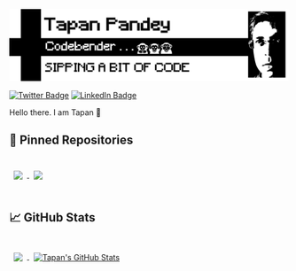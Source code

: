 <img src="https://github.com/pandeytapan/pandeytapan/blob/master/Tapan.bmp">

[![Twitter Badge](https://img.shields.io/badge/Twitter-Profile-informational?style=flat&logo=twitter&logoColor=white&color=1CA2F1)](https://twitter.com/tapanpandey)
[![LinkedIn Badge](https://img.shields.io/badge/LinkedIn-Profile-informational?style=flat&logo=linkedin&logoColor=white&color=0D76A8)](https://www.linkedin.com/in/pandeytapan/)

Hello there. I am Tapan 👋

## 📌 Pinned Repositories

<br>

<a href="https://github.com/pandeytapan/cpp.code.kata">
  <img align="center" style="margin:0.5rem" src="https://github-readme-stats.vercel.app/api/pin/?username=pandeytapan&repo=cpp.code.kata&title_color=ffffff&text_color=c9cacc&icon_color=4AB197&bg_color=1A2B34" />
</a>

<a href="https://github.com/pandeytapan/code.kata.python">
  <img align="center" style="margin:0.5rem" src="https://github-readme-stats.vercel.app/api/pin/?username=pandeytapan&repo=code.kata.python&title_color=ffffff&text_color=c9cacc&icon_color=4AB197&bg_color=1A2B34" />
</a>

<br>
<br>

## &#x1f4c8; GitHub Stats

<br>

<a href="https://github.com/pandeytapan">
  <img align="center" style="margin:0.5rem" src="https://github-readme-stats.vercel.app/api/top-langs/?username=pandeytapan&hide=html,css&title_color=ffffff&text_color=c9cacc&icon_color=4AB197&bg_color=1A2B34" />
</a>

<a href="https://github.com/pandeytapan">
  <img align="center" style="margin:0.5rem" src="https://github-readme-stats.vercel.app/api?username=pandeytapan&show_icons=true&line_height=27&count_private=true&title_color=ffffff&text_color=c9cacc&icon_color=4AB097&bg_color=1A2B34" alt="Tapan's GitHub Stats" />
</a>

<br>
<br>
